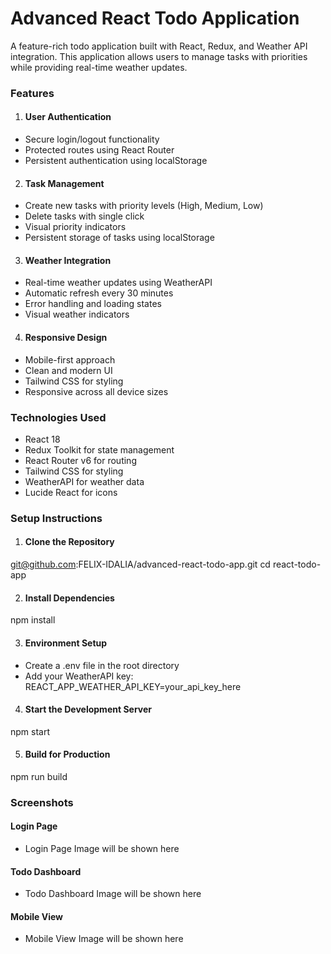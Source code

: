 # Advanced React Todo Application
A feature-rich todo application built with React, Redux, and Weather API integration. This application allows users to manage tasks with priorities while providing real-time weather updates.

### Features
1. #### User Authentication
- Secure login/logout functionality
- Protected routes using React Router
- Persistent authentication using localStorage

2. #### Task Management
- Create new tasks with priority levels (High, Medium, Low)
- Delete tasks with single click
- Visual priority indicators
- Persistent storage of tasks using localStorage

 3. #### Weather Integration
- Real-time weather updates using WeatherAPI
- Automatic refresh every 30 minutes
- Error handling and loading states
- Visual weather indicators

4. #### Responsive Design
- Mobile-first approach
- Clean and modern UI
- Tailwind CSS for styling
- Responsive across all device sizes

### Technologies Used
- React 18
- Redux Toolkit for state management
- React Router v6 for routing
- Tailwind CSS for styling
- WeatherAPI for weather data
- Lucide React for icons

### Setup Instructions
1. #### Clone the Repository
git@github.com:FELIX-IDALIA/advanced-react-todo-app.git
cd react-todo-app

2. #### Install Dependencies
npm install

3. #### Environment Setup
- Create a .env file in the root directory
- Add your WeatherAPI key:
REACT_APP_WEATHER_API_KEY=your_api_key_here

4. #### Start the Development Server
npm start

5. #### Build for Production
npm run build

### Screenshots
#### Login Page
- Login Page Image will be shown here

#### Todo Dashboard
- Todo Dashboard Image will be shown here

#### Mobile View
- Mobile View Image will be shown here








